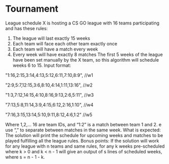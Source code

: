 # Tournament
 League schedule
X is hosting a CS GO league with 16 teams participating and has these rules:
1. The league will last exactly 15 weeks
2. Each team will face each other team exactly once
3. Each team will have a match every week
4. Every week will have exactly 8 matches
The first 5 weeks of the league have been set manually by the X team, so this algorithm
will schedule weeks 6 to 15.
Input format:

"1:16,2:15,3:14,4:13,5:12,6:11,7:10,8:9", //w1

"2:9,5:7,12:15,3:6,8:10,4:14,1:11,13:16", //w2

"1:3,7:12,14:15,4:10,8:16,9:13,2:6,5:11", //w3

"7:13,5:8,11:14,3:9,4:15,6:12,2:16,1:10", //w4

"7:16,3:15,13:14,5:10,9:11,8:12,4:6,1:2" //w5


Where 1,2,... 16 are team IDs, and “1:2” is a match between team 1 and 2. e use “,” to separate
between matches in the same week.
What is expected: The solution will print the schedule for upcoming weeks and matches to be
played fulfilling all the league rules.
Bonus points: If the solution will work for any league with n teams and same rules, for any k
weeks pre-scheduled where k > 0 and k < n - 1 will give an output of s lines of scheduled
weeks, where s = n - 1 - k.
